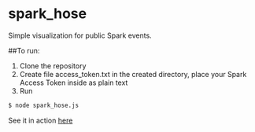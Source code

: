 spark_hose
==========
Simple visualization for public Spark events.

##To run:
1. Clone the repository
2. Create file access_token.txt in the created directory, place your Spark Access Token inside as plain text
3. Run
```sh
$ node spark_hose.js
```

See it in action [here](http://198.0.150.12/)